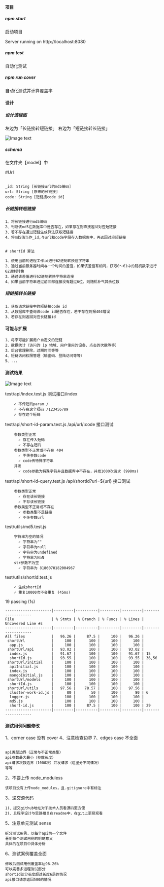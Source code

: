 #### 项目

##### npm start

启动项目

Server running on http://localhost:8080

##### npm test

自动化测试

##### npm run cover

自动化测试并计算覆盖率

#### 设计

##### 设计流程图

左边为「长链接转短链接」
右边为「短链接转长链接」

![Image text](picture.png)

##### schema

在文件夹【model】中

#Url

```

_id: String [长链接url的md5编码]
url: String [原来的长链接]
code: String [短链接code id]

```

##### 长链接转短链接

```
1、将长链接进行md5编码
2、判断该md5在数据库中是否存在，如果存在则直接返回对应短链接
3、若不存在通过短链生成算法获取短链接
4、将md5值当作_id,与url和code字段存入数据库中，再返回对应短链接


# shortId 算法

1、使用当前的进程工作id进行62进制转换位字符串
2、通过当前服务器时间与一个时间的差值，如果该差值有相同，获取0～61中的随机数字进行62进制转换
3、通过该差值进行62进制转换字符串连接
4、如果当前字符串进过前三部连接没有超过6位，则随机补气其余位数

```

##### 短链接转长链接

```
1、获取请求链接中的短链接code id
2、从数据库中查询该code id是否存在，若不存在则报404错误
3、若存在则返回对应长链接id
```

#### 可能与扩展

```
1、将来可能扩展用户自定义的短链
2、数据统计（访问的 ip 地域、用户使用的设备、点击的次数等等）
3、后台管理删除，过期时间等等
4、短链访问权限管理（输密码、登陆访问等等）
5、...

```

#### 测试结果

![Image text](test-picture.png)

  test/api/index.test.js 测试接口/index

```
    ✓ 不传短码param /
    ✓ 不存在这个短码 /123456789
    ✓ 存在这个短码
```

  test/api/short-id-param.test.js /api/url/:code 接口测试

```
    参数类型正常
      ✓ 存在传入短码 
      ✓ 不存在短码
    参数类型不正常或不存在 404
      ✓ 不传参数code
      ✓ code传特殊字符串
    并发
      ✓ code参数为特殊字符并且数据库中不存在，并发1000次请求 (998ms)
```

  test/api/short-id-query.test.js /api/shortId?url=${url} 接口测试

```
    参数类型正常
      ✓ 存在该长链接
      ✓ 不存该长链接
    参数类型不正常或不存在
      ✓ 参数类型不是链接
      ✓ 不传参数url
```

  test/utils/md5.test.js

```
    字符串为空的情况
      ✓ 字符串为""
      ✓ 字符串为null
      ✓ 字符串为undefined
      ✓ 字符串为NaN
    str参数不为空
      ✓ 字符串为 8186070182004967
```

  test/utils/shortId.test.js

```
    ✓ 生成shortId
    ✓ 重复10000次不会重复 (45ms)
```

  19 passing (1s)

```
---------------------|---------|----------|---------|---------|-------------------
File                 | % Stmts | % Branch | % Funcs | % Lines | Uncovered Line #s 
---------------------|---------|----------|---------|---------|-------------------
All files            |   96.26 |     87.5 |     100 |   96.26 |                   
 shortUrl            |     100 |      100 |     100 |     100 |                   
  app.js             |     100 |      100 |     100 |     100 |                   
 shortUrl/api        |   93.02 |      100 |     100 |   93.02 |                   
  index.js           |   91.67 |      100 |     100 |   91.67 | 15                
  shortId.js         |   93.55 |      100 |     100 |   93.55 | 36,56             
 shortUrl/initial    |     100 |      100 |     100 |     100 |                   
  apiInitial.js      |     100 |      100 |     100 |     100 |                   
  index.js           |     100 |      100 |     100 |     100 |                   
  mongoInitial.js    |     100 |      100 |     100 |     100 |                   
 shortUrl/models     |     100 |      100 |     100 |     100 |                   
  shortId.js         |     100 |      100 |     100 |     100 |                   
 shortUrl/utils      |   97.56 |    78.57 |     100 |   97.56 |                   
  cluster-work-id.js |      80 |       50 |     100 |      80 | 6                 
  logger.js          |     100 |      100 |     100 |     100 |                   
  md5.js             |     100 |      100 |     100 |     100 |                   
  short-id.js        |     100 |     87.5 |     100 |     100 | 29                
---------------------|---------|----------|---------|---------|-------------------
```
#### 测试用例问题修改

1、corner case 没有 cover
4、注意检查边界
7、edges case 不全面

```

api类型边界（正常与不正常类型）
api参数最大最小（参数长度）
api请求次数边界（1000次）并发请求（这里分不同情况）
等等

```

2、不要上传 node_moduless

```
该项目没有上传node_modules，且.gitignore中有标注
```

3、递交源代码

```
1)、提交github地址对于技术人员看源码更方便
2)、且程序设计与思路相关在readme中，在git上更易观看
```

5、注意单元测试 sense

```
拆分测试用例，以每个api为一个文件
著明每个测试用例的明确意义
具体的在项目中具体分析

```

6、测试案例覆盖全面

```
修改后测试用例覆盖率达96.26%
可以完善多进程测试部分
shortId部分长度超过长度6是的情况
api接口请求返回500的情况
```
